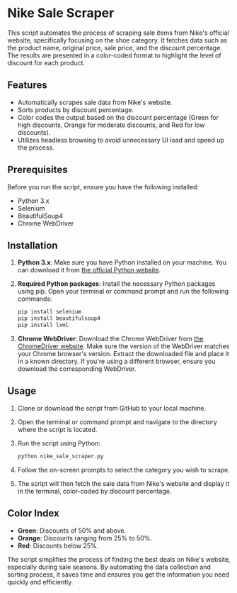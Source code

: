 # Nike Sale Scraper

This script automates the process of scraping sale items from Nike's official website, specifically focusing on the shoe category. It fetches data such as the product name, original price, sale price, and the discount percentage. The results are presented in a color-coded format to highlight the level of discount for each product.

## Features

- Automatically scrapes sale data from Nike's website.
- Sorts products by discount percentage.
- Color codes the output based on the discount percentage (Green for high discounts, Orange for moderate discounts, and Red for low discounts).
- Utilizes headless browsing to avoid unnecessary UI load and speed up the process.

## Prerequisites

Before you run the script, ensure you have the following installed:

- Python 3.x
- Selenium
- BeautifulSoup4
- Chrome WebDriver

## Installation

1. **Python 3.x**: Make sure you have Python installed on your machine. You can download it from [the official Python website](https://www.python.org/downloads/).

2. **Required Python packages**: Install the necessary Python packages using pip. Open your terminal or command prompt and run the following commands:

    ```bash
    pip install selenium
    pip install beautifulsoup4
    pip install lxml
    ```

3. **Chrome WebDriver**: Download the Chrome WebDriver from [the ChromeDriver website](https://sites.google.com/chromium.org/driver/). Make sure the version of the WebDriver matches your Chrome browser's version. Extract the downloaded file and place it in a known directory. If you're using a different browser, ensure you download the corresponding WebDriver.

## Usage

1. Clone or download the script from GitHub to your local machine.

2. Open the terminal or command prompt and navigate to the directory where the script is located.

3. Run the script using Python:

    ```bash
    python nike_sale_scraper.py
    ```

4. Follow the on-screen prompts to select the category you wish to scrape.

5. The script will then fetch the sale data from Nike's website and display it in the terminal, color-coded by discount percentage.

## Color Index

- **Green**: Discounts of 50% and above.
- **Orange**: Discounts ranging from 25% to 50%.
- **Red**: Discounts below 25%.

The script simplifies the process of finding the best deals on Nike's website, especially during sale seasons. By automating the data collection and sorting process, it saves time and ensures you get the information you need quickly and efficiently.
